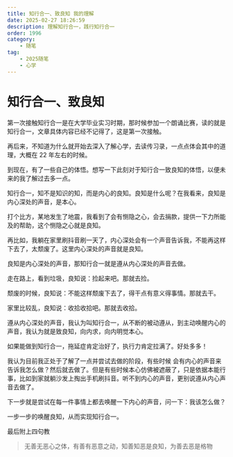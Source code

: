 ```yaml
---
title: 知行合一、致良知 我的理解
date: 2025-02-27 18:26:59
description: 理解知行合一，践行知行合一 
order: 1996
category:
    - 随笔
tag: 
    - 2025随笔
    - 心学
---
```

# 知行合一、致良知

第一次接触知行合一是在大学毕业实习时期，那时候参加一个朗诵比赛，读的就是知行合一，文章具体内容已经不记得了，这是第一次接触。

再后来，不知道为什么就开始去深入了解心学，去读传习录，一点点体会其中的道理，大概在 22 年左右的时候。

到现在，有了一些自己的体悟。想写一下此刻对于知行合一致良知的体悟，以便未来的我了解过去多一点。

知行合一，知不是知识的知，而是内心的良知。良知是什么呢？在我看来，良知是内心深处的声音，是本心。

打个比方，某地发生了地震，我看到了会有恻隐之心，会去捐款，提供一下力所能及的帮助，这个恻隐之心就是良知。

再比如，我躺在家里刷抖音刷一天了，内心深处会有一个声音告诉我，不能再这样下去了，太颓废了。这里内心深处的声音就是良知。

良知是内心深处的声音，那知行合一就是遵从内心深处的声音去做。

走在路上，看到垃圾，良知说：捡起来吧。那就去捡。

颓废的时候，良知说：不能这样颓废下去了，得干点有意义得事情。那就去干。

家里比较乱，良知说：收拾收拾吧。那就去收拾。

遵从内心深处的声音，我认为叫知行合一，从不断的被动遵从，到主动唤醒内心的声音，我认为就是致良知，向内求，向内明觉本心。

如果能做到知行合一，拖延症肯定治好了，执行力肯定拉满了。好处多多！

我认为目前我正处于了解了一点并尝试去做的阶段，有些时候 会有内心的声音来告诉我怎么做？然后就去做了。但是有些时候本心仿佛被遮蔽了，只是依据本能行事，比如到家就躺沙发上掏出手机刷抖音。听不到内心的声音，更别说遵从内心声音去做了。

下一步就是尝试在每一件事情上都去唤醒一下内心的声音，问一下：我该怎么做？

一步一步的唤醒良知，从而实现知行合一。

最后附上四句教

> 无善无恶心之体，有善有恶意之动，知善知恶是良知，为善去恶是格物

